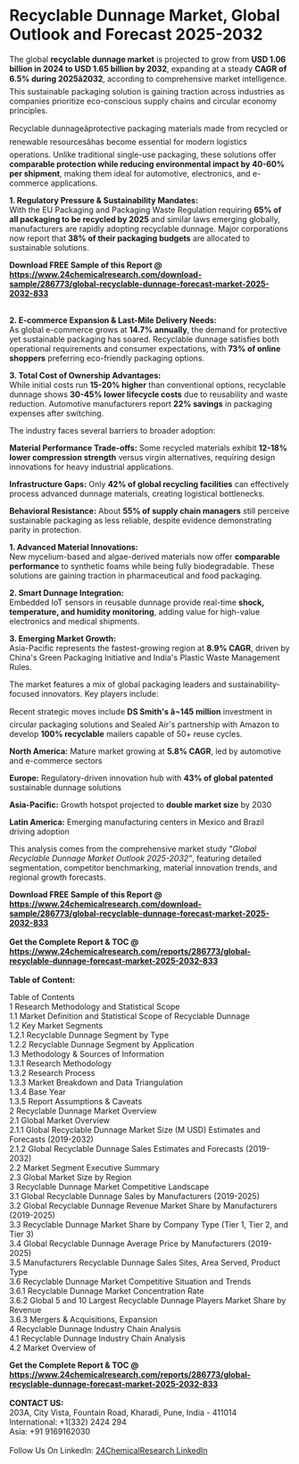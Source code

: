 <h1>Recyclable Dunnage Market, Global Outlook and Forecast 2025-2032</h1><p>The global <strong>recyclable dunnage market</strong> is projected to grow from <strong>USD 1.06 billion in 2024 to USD 1.65 billion by 2032</strong>, expanding at a steady <strong>CAGR of 6.5% during 2025â2032</strong>, according to comprehensive market intelligence. This sustainable packaging solution is gaining traction across industries as companies prioritize eco-conscious supply chains and circular economy principles.</p><p>Recyclable dunnageâprotective packaging materials made from recycled or renewable resourcesâhas become essential for modern logistics operations. Unlike traditional single-use packaging, these solutions offer <strong>comparable protection while reducing environmental impact by 40-60% per shipment</strong>, making them ideal for automotive, electronics, and e-commerce applications.</p><p><strong>1. Regulatory Pressure &amp; Sustainability Mandates:</strong><br>
With the EU Packaging and Packaging Waste Regulation requiring <strong>65% of all packaging to be recycled by 2025</strong> and similar laws emerging globally, manufacturers are rapidly adopting recyclable dunnage. Major corporations now report that <strong>38% of their packaging budgets</strong> are allocated to sustainable solutions.</p><div><b>Download FREE Sample of this Report @ 
            <a href="https://www.24chemicalresearch.com/download-sample/286773/global-recyclable-dunnage-forecast-market-2025-2032-833">
            https://www.24chemicalresearch.com/download-sample/286773/global-recyclable-dunnage-forecast-market-2025-2032-833</a></b></div><br><p><strong>2. E-commerce Expansion &amp; Last-Mile Delivery Needs:</strong><br>
As global e-commerce grows at <strong>14.7% annually</strong>, the demand for protective yet sustainable packaging has soared. Recyclable dunnage satisfies both operational requirements and consumer expectations, with <strong>73% of online shoppers</strong> preferring eco-friendly packaging options.</p><p><strong>3. Total Cost of Ownership Advantages:</strong><br>
While initial costs run <strong>15-20% higher</strong> than conventional options, recyclable dunnage shows <strong>30-45% lower lifecycle costs</strong> due to reusability and waste reduction. Automotive manufacturers report <strong>22% savings</strong> in packaging expenses after switching.</p><p>The industry faces several barriers to broader adoption:</p><p><strong>Material Performance Trade-offs:</strong> Some recycled materials exhibit <strong>12-18% lower compression strength</strong> versus virgin alternatives, requiring design innovations for heavy industrial applications.</p><p><strong>Infrastructure Gaps:</strong> Only <strong>42% of global recycling facilities</strong> can effectively process advanced dunnage materials, creating logistical bottlenecks.</p><p><strong>Behavioral Resistance:</strong> About <strong>55% of supply chain managers</strong> still perceive sustainable packaging as less reliable, despite evidence demonstrating parity in protection.</p><p><strong>1. Advanced Material Innovations:</strong><br>
New mycelium-based and algae-derived materials now offer <strong>comparable performance</strong> to synthetic foams while being fully biodegradable. These solutions are gaining traction in pharmaceutical and food packaging.</p><p><strong>2. Smart Dunnage Integration:</strong><br>
Embedded IoT sensors in reusable dunnage provide real-time <strong>shock, temperature, and humidity monitoring</strong>, adding value for high-value electronics and medical shipments.</p><p><strong>3. Emerging Market Growth:</strong><br>
Asia-Pacific represents the fastest-growing region at <strong>8.9% CAGR</strong>, driven by China's Green Packaging Initiative and India's Plastic Waste Management Rules.</p><p>The market features a mix of global packaging leaders and sustainability-focused innovators. Key players include:</p><p>Recent strategic moves include <strong>DS Smith's â¬145 million</strong> investment in circular packaging solutions and Sealed Air's partnership with Amazon to develop <strong>100% recyclable</strong> mailers capable of 50+ reuse cycles.</p><p><strong>North America:</strong> Mature market growing at <strong>5.8% CAGR</strong>, led by automotive and e-commerce sectors</p><p><strong>Europe:</strong> Regulatory-driven innovation hub with <strong>43% of global patented</strong> sustainable dunnage solutions</p><p><strong>Asia-Pacific:</strong> Growth hotspot projected to <strong>double market size</strong> by 2030</p><p><strong>Latin America:</strong> Emerging manufacturing centers in Mexico and Brazil driving adoption</p><p>This analysis comes from the comprehensive market study <em>"Global Recyclable Dunnage Market Outlook 2025-2032"</em>, featuring detailed segmentation, competitor benchmarking, material innovation trends, and regional growth forecasts.</p><div><b>Download FREE Sample of this Report @ 
            <a href="https://www.24chemicalresearch.com/download-sample/286773/global-recyclable-dunnage-forecast-market-2025-2032-833">
            https://www.24chemicalresearch.com/download-sample/286773/global-recyclable-dunnage-forecast-market-2025-2032-833</a></b></div><br><div><b>Get the Complete Report & TOC @ 
            <a href="https://www.24chemicalresearch.com/reports/286773/global-recyclable-dunnage-forecast-market-2025-2032-833">
            https://www.24chemicalresearch.com/reports/286773/global-recyclable-dunnage-forecast-market-2025-2032-833</a></b></div><br>
            <b>Table of Content:</b><p>Table of Contents<br />
1 Research Methodology and Statistical Scope<br />
1.1 Market Definition and Statistical Scope of Recyclable Dunnage<br />
1.2 Key Market Segments<br />
1.2.1 Recyclable Dunnage Segment by Type<br />
1.2.2 Recyclable Dunnage Segment by Application<br />
1.3 Methodology & Sources of Information<br />
1.3.1 Research Methodology<br />
1.3.2 Research Process<br />
1.3.3 Market Breakdown and Data Triangulation<br />
1.3.4 Base Year<br />
1.3.5 Report Assumptions & Caveats<br />
2 Recyclable Dunnage Market Overview<br />
2.1 Global Market Overview<br />
2.1.1 Global Recyclable Dunnage Market Size (M USD) Estimates and Forecasts (2019-2032)<br />
2.1.2 Global Recyclable Dunnage Sales Estimates and Forecasts (2019-2032)<br />
2.2 Market Segment Executive Summary<br />
2.3 Global Market Size by Region<br />
3 Recyclable Dunnage Market Competitive Landscape<br />
3.1 Global Recyclable Dunnage Sales by Manufacturers (2019-2025)<br />
3.2 Global Recyclable Dunnage Revenue Market Share by Manufacturers (2019-2025)<br />
3.3 Recyclable Dunnage Market Share by Company Type (Tier 1, Tier 2, and Tier 3)<br />
3.4 Global Recyclable Dunnage Average Price by Manufacturers (2019-2025)<br />
3.5 Manufacturers Recyclable Dunnage Sales Sites, Area Served, Product Type<br />
3.6 Recyclable Dunnage Market Competitive Situation and Trends<br />
3.6.1 Recyclable Dunnage Market Concentration Rate<br />
3.6.2 Global 5 and 10 Largest Recyclable Dunnage Players Market Share by Revenue<br />
3.6.3 Mergers & Acquisitions, Expansion<br />
4 Recyclable Dunnage Industry Chain Analysis<br />
4.1 Recyclable Dunnage Industry Chain Analysis<br />
4.2 Market Overview of</p><div><b>Get the Complete Report & TOC @ 
            <a href="https://www.24chemicalresearch.com/reports/286773/global-recyclable-dunnage-forecast-market-2025-2032-833">
            https://www.24chemicalresearch.com/reports/286773/global-recyclable-dunnage-forecast-market-2025-2032-833</a></b></div><br><b>CONTACT US:</b><br>
            203A, City Vista, Fountain Road, Kharadi, Pune, India - 411014<br>
            International: +1(332) 2424 294<br>
            Asia: +91 9169162030 <br><br>
            Follow Us On LinkedIn: <a href="https://www.linkedin.com/company/24chemicalresearch/">24ChemicalResearch LinkedIn</a>